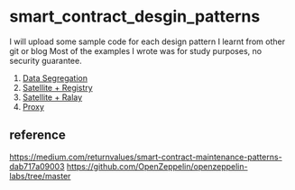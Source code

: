 # smart_contract_desgin_patterns
I will upload some sample code for each design pattern I learnt from other git or blog
Most of the examples I wrote was for study purposes, no security guarantee.

1. [Data Segregation](./dataSegregation) 
2. [Satellite + Registry](./SatelliteRegistry) 
3. [Satellite + Ralay](./SatelliteRalay) 
4. [Proxy](./Proxy) 

## reference
https://medium.com/returnvalues/smart-contract-maintenance-patterns-dab717a09003
https://github.com/OpenZeppelin/openzeppelin-labs/tree/master
